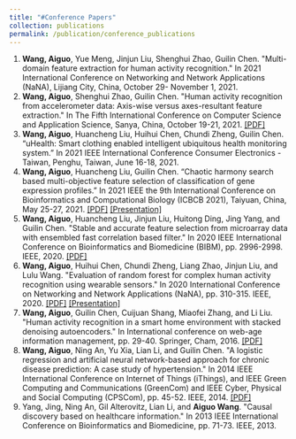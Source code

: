 ```yaml
---
title: "#Conference Papers"
collection: publications
permalink: /publication/conference_publications
---
```


1. <b>Wang, Aiguo</b>, Yue Meng, Jinjun Liu, Shenghui Zhao, Guilin Chen. "Multi-domain feature extraction for human activity recognition." In 2021 International Conference on Networking and Network Applications (NaNA), Lijiang City, China, October 29- November 1, 2021. 
2. <b>Wang, Aiguo</b>, Shenghui Zhao, Guilin Chen. "Human activity recognition from accelerometer data: Axis-wise versus axes-resultant feature extraction." In The Fifth International Conference on Computer Science and Application Science, Sanya, China, October 19-21, 2021. [[PDF]](http://ag-wang.github.io/files/har_axis_axes_csae2021.pdf)
3. <b>Wang, Aiguo</b>, Huancheng Liu, Huihui Chen, Chundi Zheng, Guilin Chen. “uHealth: Smart clothing enabled intelligent ubiquitous health monitoring system.” In 2021 IEEE International Conference Consumer Electronics - Taiwan, Penghu, Taiwan, June 16-18, 2021. 
4. <b>Wang, Aiguo</b>, Huancheng Liu, Guilin Chen. “Chaotic harmony search based multi-objective feature selection of classification of gene expression profiles.” In 2021 IEEE the 9th International Conference on Bioinformatics and Computational Biology (ICBCB 2021), Taiyuan, China, May 25-27, 2021. [[PDF]](http://ag-wang.github.io/files/chaotic_hs_fs_2021-icbcb.pdf) [[Presentation]](http://ag-wang.github.io/files/ICBCB-2021-presentation.pdf)
5. <b>Wang, Aiguo</b>, Huancheng Liu, Jinjun Liu, Huitong Ding, Jing Yang, and Guilin Chen. "Stable and accurate feature selection from microarray data with ensembled fast correlation based filter." In 2020 IEEE International Conference on Bioinformatics and Biomedicine (BIBM), pp. 2996-2998. IEEE, 2020. [[PDF]](http://ag-wang.github.io/files/stable_fs_2020-bibm.pdf)
6. <b>Wang, Aiguo</b>, Huihui Chen, Chundi Zheng, Liang Zhao, Jinjun Liu, and Lulu Wang. "Evaluation of random forest for complex human activity recognition using wearable sensors." In 2020 International Conference on Networking and Network Applications (NaNA), pp. 310-315. IEEE, 2020. [[PDF]](http://ag-wang.github.io/files/evaluation_rf_har_2020-nana.pdf) [[Presentation]](http://ag-wang.github.io/files/NaNA-2020-presentation.pdf)
7. <b>Wang, Aiguo</b>, Guilin Chen, Cuijuan Shang, Miaofei Zhang, and Li Liu. "Human activity recognition in a smart home environment with stacked denoising autoencoders." In International conference on web-age information management, pp. 29-40. Springer, Cham, 2016. [[PDF]](http://ag-wang.github.io/files/har_autoencoder_2016-waim.pdf)
8. <b>Wang, Aiguo</b>, Ning An, Yu Xia, Lian Li, and Guilin Chen. "A logistic regression and artificial neural network-based approach for chronic disease prediction: A case study of hypertension." In 2014 IEEE International Conference on Internet of Things (iThings), and IEEE Green Computing and Communications (GreenCom) and IEEE Cyber, Physical and Social Computing (CPSCom), pp. 45-52. IEEE, 2014. [[PDF]](http://ag-wang.github.io/files/hypertension_prediction_2014-ithings.pdf)
9. Yang, Jing, Ning An, Gil Alterovitz, Lian Li, and <b>Aiguo Wang</b>. "Causal discovery based on healthcare information." In 2013 IEEE International Conference on Bioinformatics and Biomedicine, pp. 71-73. IEEE, 2013. 
